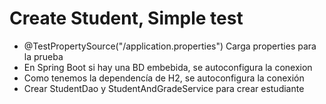 # Create Student, Simple test
- @TestPropertySource("/application.properties") Carga properties para la prueba
- En Spring Boot si hay una BD embebida, se autoconfigura la conexion
- Como tenemos la dependencía de H2, se autoconfigura la conexión
- Crear StudentDao y StudentAndGradeService para crear estudiante
